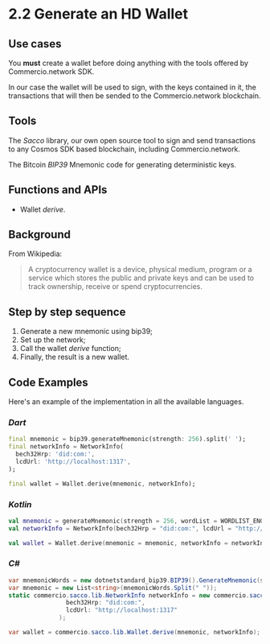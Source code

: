 # 2.2 Generate an HD Wallet

## Use cases

You **must** create a wallet before doing anything with the tools offered by Commercio.network SDK.

In our case the wallet will be used to sign, with the keys contained in it, the transactions that will then be sended to the Commercio.network blockchain.

## Tools

The _Sacco_ library, our own open source tool to sign and send transactions to any Cosmos SDK based blockchain, including Commercio.network.

The Bitcoin _BIP39_ Mnemonic code for generating deterministic keys.

## Functions and APIs

- Wallet _derive_.

## Background

From Wikipedia:
> A cryptocurrency wallet is a device, physical medium, program or a service which stores the public and private keys and can be used to track ownership, receive or spend cryptocurrencies.

## Step by step sequence

1. Generate a new mnemonic using bip39;
2. Set up the network;
3. Call the wallet _derive_ function;
4. Finally, the result is a new wallet.

## Code Examples

Here's an example of the implementation in all the available languages.

### _Dart_

```dart
final mnemonic = bip39.generateMnemonic(strength: 256).split(' ');
final networkInfo = NetworkInfo(
  bech32Hrp: 'did:com:',
  lcdUrl: 'http://localhost:1317',
);

final wallet = Wallet.derive(mnemonic, networkInfo);
```

### _Kotlin_

```kotlin
val mnemonic = generateMnemonic(strength = 256, wordList = WORDLIST_ENGLISH).split(" ")
val networkInfo = NetworkInfo(bech32Hrp = "did:com:", lcdUrl = "http://localhost:1317")

val wallet = Wallet.derive(mnemonic = mnemonic, networkInfo = networkInfo)
```

### _C#_

```csharp
var mnemonicWords = new dotnetstandard_bip39.BIP39().GenerateMnemonic(strength: 256, wordlistType: dotnetstandard_bip39.BIP39Wordlist.English);
var mnemonic = new List<string>(mnemonicWords.Split(" "));
static commercio.sacco.lib.NetworkInfo networkInfo = new commercio.sacco.lib.NetworkInfo(
                bech32Hrp: "did:com:",
                lcdUrl: "http://localhost:1317"
              );

var wallet = commercio.sacco.lib.Wallet.derive(mnemonic, networkInfo);
```
